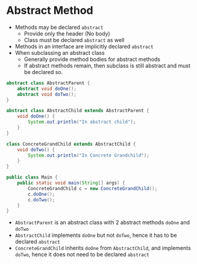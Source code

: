 # Abstract Method

- Methods may be declared `abstract`
  - Provide only the header (No body)
  - Class must be declared `abstract` as well
- Methods in an interface are implicitly declared `abstract`
- When subclassing an abstract class
  - Generally provide method bodies for abstract methods
  - If abstract methods remain, then subclass is still abstract and must be declared so.

```java
abstract class AbstractParent {
    abstract void doOne();
    abstract void doTwo();
}

abstract class AbstractChild extends AbstractParent {
    void doOne() {
        System.out.println("In abstract child");
    }
}

class ConcreteGrandChild extends AbstractChild {
    void doTwo() {
        System.out.println("In Concrete Grandchild");
    }
}

public class Main {
    public static void main(String[] args) {
        ConcreteGrandChild c = new ConcreteGrandChild();
        c.doOne();
        c.doTwo();
    }
}
```

- `AbstractParent` is an abstract class with 2 abstract methods `doOne` and `doTwo`
- `AbstractChild` implements `doOne` but not `doTwo`, hence it has to be declared `abstract`
- `ConcreteGrandChild` inherits `doOne` from `AbstractChild`, and implements `doTwo`, hence it does not need to be declared `abstract`
